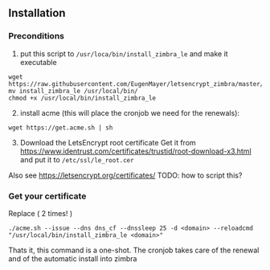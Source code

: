 
## Installation

### Preconditions
1. put this script to `/usr/loca/bin/install_zimbra_le` and make it executable
```
wget https://raw.githubusercontent.com/EugenMayer/letsencrypt_zimbra/master/install_zimbra_le
mv install_zimbra_le /usr/local/bin/
chmod +x /usr/local/bin/install_zimbra_le
````

2. install acme (this will place the cronjob we need for the renewals): 

```wget https://get.acme.sh | sh```

3. Download the LetsEncrypt root certificate
Get it from https://www.identrust.com/certificates/trustid/root-download-x3.html and put it to ```/etc/ssl/le_root.cer```

Also see https://letsencrypt.org/certificates/
TODO: how to script this? 

### Get your certificate

Replace <domain> ( 2 times! )

```
./acme.sh --issue --dns dns_cf --dnssleep 25 -d <domain> --reloadcmd "/usr/local/bin/install_zimbra_le <domain>"
```

Thats it, this command is a one-shot. The cronjob takes care of the renewal and of the automatic install into zimbra
